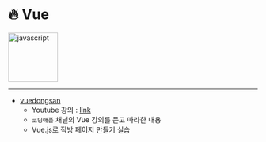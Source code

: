# :fire: Vue
<img src="https://velog.velcdn.com/images/taese0ng/post/82c7a9ee-7d30-44eb-be74-6814dd66b64c/logo-vuejs-min.png" alt="javascript" width="100px">

---

- [vuedongsan](./vuedongsan/)
  - Youtube 강의 : [link](https://www.youtube.com/watch?v=-tVaahsXpwk&list=PLfLgtT94nNq3Br68sEe26jkOqCPK_8UQ-&index=1)
  - `코딩애플` 채널의 Vue 강의를 듣고 따라한 내용
  - Vue.js로 직방 페이지 만들기 실습

